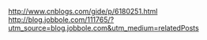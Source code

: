 http://www.cnblogs.com/gide/p/6180251.html
http://blog.jobbole.com/111765/?utm_source=blog.jobbole.com&utm_medium=relatedPosts


